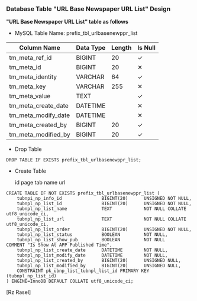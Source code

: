 ### Database Table "URL Base Newspaper URL List" Design
**"URL Base Newspaper URL List" table as follows**

* MySQL Table Name: prefix_tbl_urlbasenewppr_list

| Column Name | Data Type | Length | Is Null |
| ------ | ------ | ------ | ------ |
| tm_meta_ref_id | BIGINT | 20 | ✓ |
| tm_meta_id | BIGINT | 20 | ✕ |
| tm_meta_identity | VARCHAR | 64 | ✓ |
| tm_meta_key | VARCHAR | 255 | ✕ |
| tm_meta_value | TEXT |  | ✓ |
| tm_meta_create_date | DATETIME |  | ✕ |
| tm_meta_modify_date | DATETIME |  | ✕ |
| tm_meta_created_by | BIGINT | 20 | ✓ |
| tm_meta_modified_by | BIGINT | 20 | ✓ |


* Drop Table

```drop_table_urlbasenewppr_list
DROP TABLE IF EXISTS prefix_tbl_urlbasenewppr_list;
```

* Create Table


    
    id
    page tab name
    url



```create_table_urlbasenewppr_list
CREATE TABLE IF NOT EXISTS prefix_tbl_urlbasenewppr_list (
    tubnpi_np_info_id               BIGINT(20)      UNSIGNED NOT NULL,
    tubnpl_np_list_id               BIGINT(20)      UNSIGNED NOT NULL,
    tubnpl_np_list_name             TEXT            NOT NULL COLLATE utf8_unicode_ci,
    tubnpl_np_list_url              TEXT            NOT NULL COLLATE utf8_unicode_ci,
    tubnpl_np_list_order            BIGINT(20)      UNSIGNED NOT NULL,
    tubnpl_np_list_status           BOOLEAN         NOT NULL,
    tubnpl_np_list_show_pub         BOOLEAN         NOT NULL     COMMENT "Is Show At APP Published Time",
    tubnpl_np_list_create_date      DATETIME        NOT NULL,
    tubnpl_np_list_modify_date      DATETIME        NOT NULL,
    tubnpl_np_list_created_by       BIGINT(20)      UNSIGNED NULL,
    tubnpl_np_list_modified_by      BIGINT(20)      UNSIGNED NULL,
    CONSTRAINT pk_ubnp_list_tubnpl_list_id PRIMARY KEY (tubnpl_np_list_id)
) ENGINE=InnoDB DEFAULT COLLATE utf8_unicode_ci;
```


[Rz Rasel]
